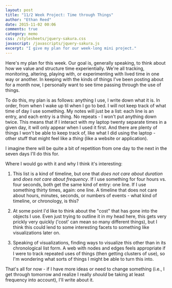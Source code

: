 ```yaml
---
layout: post
title: "11/2 Week Project: Time through Things"
author: "Ethan Reed"
date: 2015-11-02 00:06
comments: true
category: memo
css: /stylesheets/jquery-sakura.css
javascript: /javascripts/jquery-sakura.js
excerpt: "I give my plan for our week-long mini project."
---
```


<script src="/js/jquery-sakura.min.js"></script>
<script>
    // domReady
    $(function() {
        $('body').sakura();
    });

    // windowLoad
    $(window).load(function() {
        $('body').sakura();
    });
</script>

Here's my plan for this week.  Our goal is, generally speaking, to think about how we value and structure time experientially. We're all tracking, monitoring, altering, playing with, or experimenting with lived time in one way or another. In keeping with the kinds of things I've been posting about for a month now, I personally want to see time passing through the use of things.

To do this, my plan is as follows: anything I use, I write down what it is. In order, from when I wake up til when I go to bed. I will not keep track of what time of day I use something. My notes will just be a list: each line is an entry, and each entry is a thing. No repeats - I won't put anything down twice. This means that if I interact with my laptop twenty separate times in a given day, it will only appear when I used it first. And there are plenty of things I won't be able to keep track of, like what I did using the laptop - other stuff that might feel like a *thing* (like a website or application).

I imagine there will be quite a bit of repetition from one day to the next in the seven days I'll do this for.

Where I would go with it and why I think it's interesting:

1. This list is a kind of timeline, but one that *does not care about duration* and *does not care about frequency*. If I use something for four hours vs. four seconds, both get the same kind of entry: one line. If I use something thirty times, again: one line. A timeline that does not care about hours, minutes, seconds, or numbers of events - what kind of timeline, or chronology, is this?

2. At some point I'd like to think about the "cost" that has gone into the objects I use. Even just trying to outline it in my head here, this gets very prickly very quickly ('cost' can mean so many different things), but I think this could lend to some interesting facets to something like visualizations later on.

3. Speaking of visualizations, finding ways to visualize this other than in its chronological list form. A web with nodes and edges feels appropriate if I were to track repeated uses of things (then getting clusters of use), so I'm wondering what sorts of things I might be able to turn this into.

That's all for now - if I have more ideas or need to change something (i.e., I get through tomorrow and realize I really *should* be taking at least frequency into account), I'll write about it.
